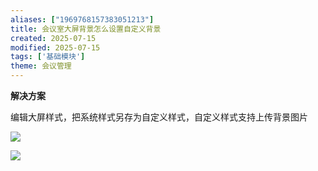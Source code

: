 ```yaml
---
aliases: ["1969768157383051213"]
title: 会议室大屏背景怎么设置自定义背景
created: 2025-07-15
modified: 2025-07-15
tags: ['基础模块']
theme: 会议管理
---
```


**解决方案**

编辑大屏样式，把系统样式另存为自定义样式，自定义样式支持上传背景图片

![](40b883f76db160fa8a50d838beb0a895.jpg)

![](66361fb1298ada84dc6d0cf0b773b950.jpg)